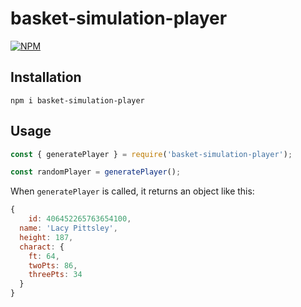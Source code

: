 # basket-simulation-player

[![NPM](https://nodei.co/npm/basket-simulation-player.png)](https://www.npmjs.com/package/basket-simulation-player)

## Installation

`npm i basket-simulation-player`

## Usage

```js
const { generatePlayer } = require('basket-simulation-player');

const randomPlayer = generatePlayer();
```

When `generatePlayer` is called, it returns an object like this:

```js
{
	id: 406452265763654100,
  name: 'Lacy Pittsley',
  height: 187,
  charact: {
  	ft: 64,
  	twoPts: 86,
  	threePts: 34
  }
}
```